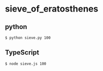 # sieve_of_eratosthenes
## python
```
$ python sieve.py 100
```
## TypeScript
```
$ node sieve.js 100
```